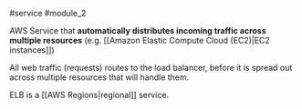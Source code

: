 #service  #module_2

AWS Service that **automatically distributes incoming traffic across multiple resources** (e.g. [[Amazon Elastic Compute Cloud (EC2)|EC2 instances]])

All web traffic (requests) routes to the load balancer, before it is spread out across multiple resources that will handle them.

ELB is a [[AWS Regions|regional]] service.

